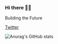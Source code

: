 ### Hi there 👋🏼

Building the Future

<a href="https://twitter.com/randyhattab">Twitter</a>

![Anurag's GitHub stats](https://github-readme-stats.vercel.app/api?username=randyh0120&count_private=true&show_icons=true)



<!--
**randyh0120/randyh0120** is a ✨ _special_ ✨ repository because its `README.md` (this file) appears on your GitHub profile.

Here are some ideas to get you started:

- 🔭 I’m currently working on 
- 🌱 I’m currently learning ...
- 👯 I’m looking to collaborate on ...
- 🤔 I’m looking for help with ...
- 💬 Ask me about ...
- 📫 How to reach me: ...
- 😄 Pronouns: ...
- ⚡ Fun fact: ...
-->
